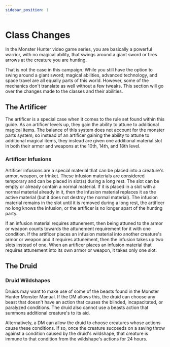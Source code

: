 ```yaml
---
sidebar_position: 1
---
```


# Class Changes

In the Monster Hunter video game series, you are basically a powerful warrior, with no magical ability, that swings around a giant sword or fires arrows at the creature you are hunting.

That is not the case in this campaign. While you still have the option to swing around a giant sword; magical abilities, advanced technology, and space travel are all equally parts of this world. However, some of the mechanics don't translate as well without a few tweaks. This section will go over the changes made to the classes and their abilities.

## The Artificer

The artificer is a special case when it comes to the rule set found within this guide. As an artificer levels up, they gain the ability to attune to additional magical items. The balance of this system does not account for the monster parts system, so instead of an artificer gaining the ability to attune to additional magical items, they instead are given one additional material slot in both their armor and weapons at the 10th, 14th, and 18th level.

### Artificer Infusions

Artificer infusions are a special material that can be placed into a creature's armor, weapon, or trinket. These infusion materials are considered temporary and can be placed in slot(s) during a long rest. The slot can be empty or already contain a normal material. If it is placed in a slot with a normal material already in it, then the infusion material replaces it as the active material (but it does not destroy the normal material). The infusion material remains in the slot until it is removed during a long rest, the artificer no long knows the infusion, or the artificer is no longer apart of the hunting party.

If an infusion material requires attunement, then being attuned to the armor or weapon counts towards the attunement requirement for it with one condition. If the artificer places an infusion material into another creature's armor or weapon and it requires attunement, then the infusion takes up two slots instead of one. When an artificer places an infusion material that requires attunement into its own armor or weapon, it takes only one slot.

## The Druid

### Druid Wildshapes

Druids may want to make use of some of the beasts found in the Monster Hunter Monster Manual. If the DM allows this, the druid can choose any beast that doesn't have an action that causes the blinded, incapacitated, or paralyzed conditions. The druid also cannot use a beasts action that summons additional creature's to its aid.

Alternatively, a DM can allow the druid to choose creatures whose actions cause these conditions. If so, once the creature succeeds on a saving throw against a condition caused by the druid's wildshape, that creature is immune to that condition from the wildshape's actions for 24 hours.

